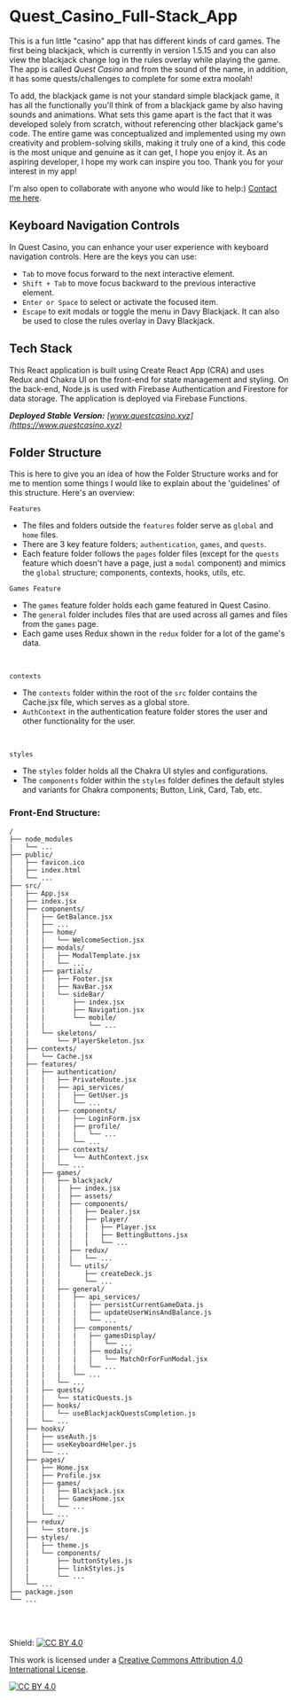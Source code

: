 # Quest_Casino_Full-Stack_App
This is a fun little "casino" app that has different kinds of card games. The first being blackjack, which is currently in version 1.5.15 and you can also view the blackjack change log in the rules overlay while playing the game. The app is called _Quest Casino_ and from the sound of the name, in addition, it has some quests/challenges to complete for some extra moolah!

To add, the blackjack game is not your standard simple blackjack game, it has all the functionally you'll think of from a blackjack game by also having sounds and animations. What sets this game apart is the fact that it was developed solely from scratch, without referencing other blackjack game's code. The entire game was conceptualized and implemented using my own creativity and problem-solving skills, making it truly one of a kind, this code is the most unique and genuine as it can get, I hope you enjoy it. As an aspiring developer, I hope my work can inspire you too. Thank you for your interest in my app!

I'm also open to collaborate with anyone who would like to help:) [Contact me here](mailto:davidbish2002@hotmail.com).

## Keyboard Navigation Controls
In Quest Casino, you can enhance your user experience with keyboard navigation controls. Here are the keys you can use:
- `Tab` to move focus forward to the next interactive element.
- `Shift + Tab` to move focus backward to the previous interactive element.
- `Enter or Space` to select or activate the focused item.
- `Escape` to exit modals or toggle the menu in Davy Blackjack. It can also be used to close the rules overlay in Davy Blackjack.

## Tech Stack
This React application is built using Create React App (CRA) and uses Redux and Chakra UI on the front-end for state management and styling. On the back-end, Node.js is used with Firebase Authentication and 
Firestore for data storage. The application is deployed via Firebase Functions.

_**Deployed Stable Version:** [www.questcasino.xyz](https://www.questcasino.xyz)_

## Folder Structure
This is here to give you an idea of how the Folder Structure works and for me to mention some things I would like to explain about the 'guidelines' of this structure. Here's an overview:

`Features`
- The files and folders outside the `features` folder serve as `global` and `home` files.
- There are 3 key feature folders; `authentication`, `games`, and `quests`.
- Each feature folder follows the `pages` folder files (except for the `quests` feature which doesn't have a page, just a `modal` component) and mimics the `global` structure; components, contexts, hooks, utils, etc.

`Games Feature`
- The `games` feature folder holds each game featured in Quest Casino.
- The `general` folder includes files that are used across all games and files from the `games` page.
- Each game uses Redux shown in the `redux` folder for a lot of the game's data.
<br />

`contexts`
- The `contexts` folder within the root of the `src` folder contains the Cache.jsx file, which serves as a global store.
- `AuthContext` in the authentication feature folder stores the user and other functionality for the user.
<br />

`styles`
- The `styles` folder holds all the Chakra UI styles and configurations.
- The `components` folder within the `styles` folder defines the default styles and variants for Chakra components; Button, Link, Card, Tab, etc.

### Front-End Structure:
```
/
├── node_modules
|   └── ...
├── public/
│   ├── favicon.ico
|   ├── index.html
|   └── ...
├── src/
|   ├── App.jsx
|   ├── index.jsx
│   ├── components/
│   │   ├── GetBalance.jsx
|   |   ├── ...
|   |   ├── home/
|   |   |   └── WelcomeSection.jsx
|   |   ├── modals/
|   |   |   ├── ModalTemplate.jsx
|   |   |   └── ...
|   |   ├── partials/
|   |   |   ├── Footer.jsx
|   |   |   ├── NavBar.jsx
|   |   |   └── sideBar/
|   |   |       ├── index.jsx
|   |   |       ├── Navigation.jsx
|   |   |       └── mobile/
|   |   |           └── ...
|   |   └── skeletons/
|   |       └── PlayerSkeleton.jsx
|   ├── contexts/ 
|   |   └── Cache.jsx
|   ├── features/
|   |   ├── authentication/
|   |   |   ├── PrivateRoute.jsx
|   |   |   ├── api_services/
|   |   |   |   ├── GetUser.js
|   |   |   |   └── ...
|   |   |   ├── components/
|   |   |   |   ├── LoginForm.jsx
|   |   |   |   ├── profile/
|   |   |   |   |   └── ...
|   |   |   |   └── ...
|   |   |   ├── contexts/
|   |   |   |   └── AuthContext.jsx
|   |   |   └── ...
|   |   ├── games/
|   |   |   ├── blackjack/
|   |   |   |  ├── index.jsx
|   |   |   |  ├── assets/
|   |   |   |  ├── components/
|   |   |   |  |   ├── Dealer.jsx
|   |   |   |  |   ├── player/
|   |   |   |  |   |   ├── Player.jsx
|   |   |   |  |   |   ├── BettingButtons.jsx
|   |   |   |  |   |   └── ...
|   |   |   |  ├── redux/  
|   |   |   |  |   └── ...
|   |   |   |  └── utils/
|   |   |   |      ├── createDeck.js
|   |   |   |      └── ...
|   |   |   ├── general/
|   |   |   |   ├── api_services/
|   |   |   |   |   ├── persistCurrentGameData.js
|   |   |   |   |   ├── updateUserWinsAndBalance.js
|   |   |   |   |   └── ...
|   |   |   |   ├── components/
|   |   |   |   |   ├── gamesDisplay/
|   |   |   |   |   |   └── ...
|   |   |   |   |   ├── modals/
|   |   |   |   |   |   └── MatchOrForFunModal.jsx
|   |   |   |   |   └── ...
|   |   |   |   └── ...
|   |   |   └── ...
|   |   ├── quests/
|   |   |   └── staticQuests.js
|   |   ├── hooks/
|   |   |   └── useBlackjackQuestsCompletion.js
|   |   └── ...   
│   ├── hooks/
│   |   ├── useAuth.js
│   |   ├── useKeyboardHelper.js
│   |   └── ...
│   ├── pages/
│   |   ├── Home.jsx
│   |   ├── Profile.jsx
│   |   ├── games/
│   |   |   ├── Blackjack.jsx
│   |   |   ├── GamesHome.jsx
│   |   |   └── ...
|   |   └── ...
│   ├── redux/
│   |   └── store.js
│   ├── styles/
│   |   ├── theme.js
│   |   └── components/
│   |       ├── buttonStyles.js
│   |       ├── linkStyles.js
│   |       └── ...
│   └── ...
├── package.json
└── ...
```

<br /><br />

Shield: [![CC BY 4.0][cc-by-shield]][cc-by]

This work is licensed under a
[Creative Commons Attribution 4.0 International License][cc-by].

[![CC BY 4.0][cc-by-image]][cc-by]

[cc-by]: http://creativecommons.org/licenses/by/4.0/
[cc-by-image]: https://i.creativecommons.org/l/by/4.0/88x31.png
[cc-by-shield]: https://img.shields.io/badge/License-CC%20BY%204.0-lightgrey.svg
